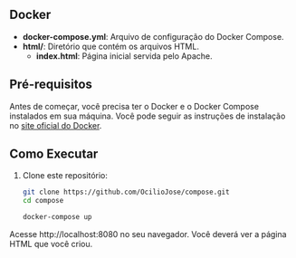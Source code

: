 ## Docker 

- **docker-compose.yml**: Arquivo de configuração do Docker Compose.
- **html/**: Diretório que contém os arquivos HTML.
  - **index.html**: Página inicial servida pelo Apache.

## Pré-requisitos

Antes de começar, você precisa ter o Docker e o Docker Compose instalados em sua máquina. Você pode seguir as instruções de instalação no [site oficial do Docker](https://docs.docker.com/get-docker/).

## Como Executar

1. Clone este repositório:

   ```bash
   git clone https://github.com/OcilioJose/compose.git
   cd compose

   docker-compose up
   
 Acesse http://localhost:8080 no seu navegador. Você deverá ver a página HTML que você criou.
